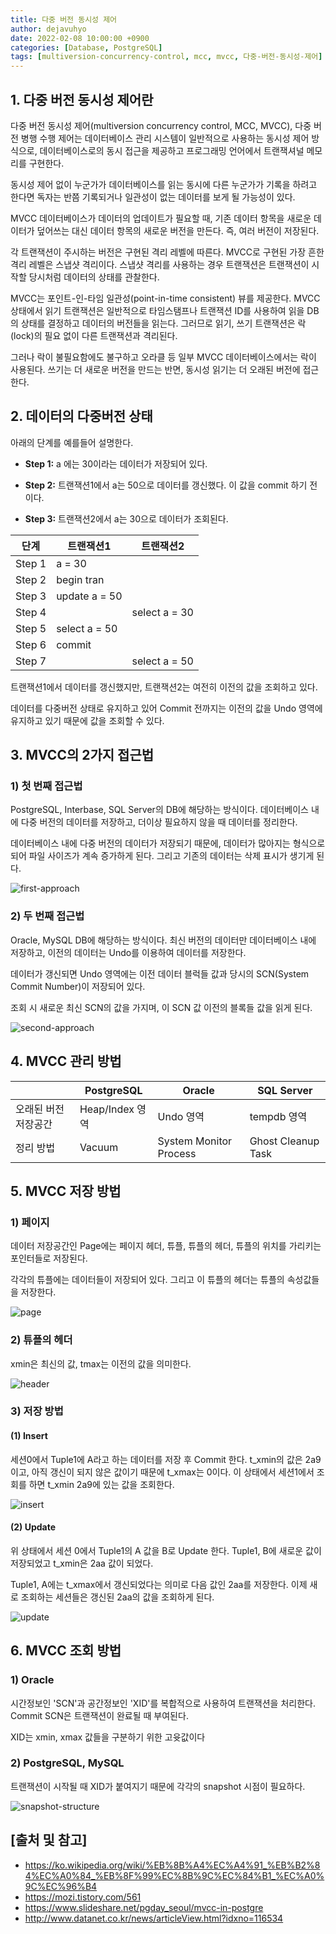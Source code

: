 ```yaml
---
title: 다중 버전 동시성 제어
author: dejavuhyo
date: 2022-02-08 10:00:00 +0900
categories: [Database, PostgreSQL]
tags: [multiversion-concurrency-control, mcc, mvcc, 다중-버전-동시성-제어]
---
```


## 1. 다중 버전 동시성 제어란
다중 버전 동시성 제어(multiversion concurrency control, MCC, MVCC), 다중 버전 병행 수행 제어는 데이터베이스 관리 시스템이 일반적으로 사용하는 동시성 제어 방식으로, 데이터베이스로의 동시 접근을 제공하고 프로그래밍 언어에서 트랜잭셔널 메모리를 구현한다.

동시성 제어 없이 누군가가 데이터베이스를 읽는 동시에 다른 누군가가 기록을 하려고 한다면 독자는 반쯤 기록되거나 일관성이 없는 데이터를 보게 될 가능성이 있다.

MVCC 데이터베이스가 데이터의 업데이트가 필요할 때, 기존 데이터 항목을 새로운 데이터가 덮어쓰는 대신 데이터 항목의 새로운 버전을 만든다. 즉, 여러 버전이 저장된다.

각 트랜잭션이 주시하는 버전은 구현된 격리 레벨에 따른다. MVCC로 구현된 가장 흔한 격리 레벨은 스냅샷 격리이다. 스냅샷 격리를 사용하는 경우 트랜잭션은 트랜잭션이 시작할 당시처럼 데이터의 상태를 관찰한다.

MVCC는 포인트-인-타임 일관성(point-in-time consistent) 뷰를 제공한다. MVCC 상태에서 읽기 트랜잭션은 일반적으로 타임스탬프나 트랜잭션 ID를 사용하여 읽을 DB의 상태를 결정하고 데이터의 버전들을 읽는다. 그러므로 읽기, 쓰기 트랜잭션은 락(lock)의 필요 없이 다른 트랜잭션과 격리된다.

그러나 락이 불필요함에도 불구하고 오라클 등 일부 MVCC 데이터베이스에서는 락이 사용된다. 쓰기는 더 새로운 버전을 만드는 반면, 동시성 읽기는 더 오래된 버전에 접근한다.

## 2. 데이터의 다중버전 상태
아래의 단계를 예를들어 설명한다.

* __Step 1:__ a 에는 30이라는 데이터가 저장되어 있다.

* __Step 2:__ 트랜잭션1에서 a는 50으로 데이터를 갱신했다. 이 값을 commit 하기 전이다.

* __Step 3:__ 트랜잭션2에서 a는 30으로 데이터가 조회된다.

| 단계 | 트랜잭션1 | 트랜잭션2 |
|-----|-----|-----|
| Step 1 | a = 30 |  |
| Step 2 | begin tran |  |
| Step 3 | update a = 50 |  |
| Step 4 |  | select a = 30 |
| Step 5 | select a = 50 |  |
| Step 6 | commit |  |
| Step 7 |  | select a = 50 |

트랜잭션1에서 데이터를 갱신했지만, 트랜잭션2는 여전히 이전의 값을 조회하고 있다.

데이터를 다중버전 상태로 유지하고 있어 Commit 전까지는 이전의 값을 Undo 영역에 유지하고 있기 때문에 값을 조회할 수 있다.

## 3. MVCC의 2가지 접근법

### 1) 첫 번째 접근법
PostgreSQL, Interbase, SQL Server의 DB에 해당하는 방식이다. 데이터베이스 내에 다중 버전의 데이터를 저장하고, 더이상 필요하지 않을 때 데이터를 정리한다.

데이터베이스 내에 다중 버전의 데이터가 저장되기 때문에, 데이터가 많아지는 형식으로 되어 파일 사이즈가 계속 증가하게 된다. 그리고 기존의 데이터는 삭제 표시가 생기게 된다.

![first-approach](/assets/img/2022-02-08-multiversion-concurrency-control/first-approach.png)

### 2) 두 번째 접근법
Oracle, MySQL DB에 해당하는 방식이다. 최신 버전의 데이터만 데이터베이스 내에 저장하고, 이전의 데이터는 Undo를 이용하여 데이터를 저장한다.

데이터가 갱신되면 Undo 영역에는 이전 데이터 블럭들 값과 당시의 SCN(System Commit Number)이 저장되어 있다.

조회 시 새로운 최신 SCN의 값을 가지며, 이 SCN 값 이전의 블록들 값을 읽게 된다.

![second-approach](/assets/img/2022-02-08-multiversion-concurrency-control/second-approach.png)

## 4. MVCC 관리 방법

|  | PostgreSQL | Oracle | SQL Server |
|-----|-----|-----|-----|
| 오래된 버전 저장공간 | Heap/Index 영역 | Undo 영역 | tempdb 영역 |
| 정리 방법 | Vacuum | System Monitor Process | Ghost Cleanup Task |

## 5. MVCC 저장 방법

### 1) 페이지
데이터 저장공간인 Page에는 페이지 헤더, 튜플, 튜플의 헤더, 튜플의 위치를 가리키는 포인터들로 저장된다.

각각의 튜플에는 데이터들이 저장되어 있다. 그리고 이 튜플의 헤더는 튜플의 속성값들을 저장한다.

![page](/assets/img/2022-02-08-multiversion-concurrency-control/page.png)

### 2) 튜플의 헤더
xmin은 최신의 값, tmax는 이전의 값을 의미한다.

![header](/assets/img/2022-02-08-multiversion-concurrency-control/header.png)

### 3) 저장 방법

#### (1) Insert
세션0에서 Tuple1에 A라고 하는 데이터를 저장 후 Commit 한다. t_xmin의 값은 2a9이고, 아직 갱신이 되지 않은 값이기 때문에 t_xmax는 0이다. 이 상태에서 세션1에서 조회를 하면 t_xmin 2a9에 있는 값을 조회한다.

![insert](/assets/img/2022-02-08-multiversion-concurrency-control/insert.png)

#### (2) Update
위 상태에서 세션 0에서 Tuple1의 A 값을 B로 Update 한다. Tuple1, B에 새로운 값이 저장되었고 t_xmin은 2aa 값이 되었다.

Tuple1, A에는 t_xmax에서 갱신되었다는 의미로 다음 값인 2aa를 저장한다. 이제 새로 조회하는 세션들은 갱신된 2aa의 값을 조회하게 된다.

![update](/assets/img/2022-02-08-multiversion-concurrency-control/update.png)

## 6. MVCC 조회 방법

### 1) Oracle
시간정보인 'SCN'과 공간정보인 'XID'를 복합적으로 사용하여 트랜잭션을 처리한다. Commit SCN은 트랜잭션이 완료될 때 부여된다.

XID는 xmin, xmax 값들을 구분하기 위한 고윳값이다

### 2) PostgreSQL, MySQL
트랜잭션이 시작될 때 XID가 붙여지기 때문에 각각의 snapshot 시점이 필요하다.

![snapshot-structure](/assets/img/2022-02-08-multiversion-concurrency-control/snapshot-structure.png)

## [출처 및 참고]
* <https://ko.wikipedia.org/wiki/%EB%8B%A4%EC%A4%91_%EB%B2%84%EC%A0%84_%EB%8F%99%EC%8B%9C%EC%84%B1_%EC%A0%9C%EC%96%B4>
* <https://mozi.tistory.com/561>
* <https://www.slideshare.net/pgday_seoul/mvcc-in-postgre>
* <http://www.datanet.co.kr/news/articleView.html?idxno=116534>
